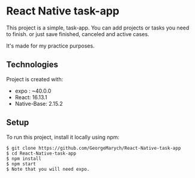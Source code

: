 # React Native task-app

This project is a simple, task-app.
You can add projects or tasks you need to finish.
or just save finished, canceled and active cases.

It's made for my practice purposes.

	
## Technologies
Project is created with:
* expo : ~40.0.0
* React: 16.13.1
* Native-Base: 2.15.2
	
## Setup
To run this project, install it locally using npm:

```
$ git clone https://github.com/GeorgeMarych/React-Native-task-app
$ cd React-Native-task-app
$ npm install
$ npm start
$ Note that you will need expo.
```
